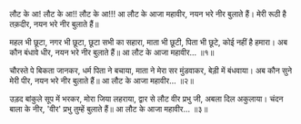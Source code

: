 लौट के आ! लौट के आ!! लौट के आ!!!
आ लौट के आजा महावीर, नयन भरे नीर बुलाते हैं।
मेरी रूठी है तक़दीर, नयन भरे नीर बुलाते हैं॥

महल भी छूटा, नगर भी छूटा, छूटा सभी का सहारा,
माता भी छूटी, पिता भी छूटे, कोई नहीं है हमारा।
अब कौन बंधावे धीर, नयन भरे नीर बुलाते हैं॥
आ लौट के आजा महावीर... ॥१॥

चौरस्ते पे बिकता जानकर, धर्म पिता ने बचाया,
माता ने मेरा सर मुंडवाकर, बेड़ी में बंधवाया।
अब कौन सुने मेरी पीर, नयन भरे नीर बुलाते हैं॥
आ लौट के आजा महावीर... ॥२॥

उड़द बांकुले सूप में भरकर, मोरा जिया लहराया,
द्वार से लौट वीर प्रभु जी, अबला दिल अकुलाया।
चंदन बाला के नीर, 'वीर' प्रभु तुम्हें बुलाते हैं॥
आ लौट के आजा महावीर... ॥३॥
